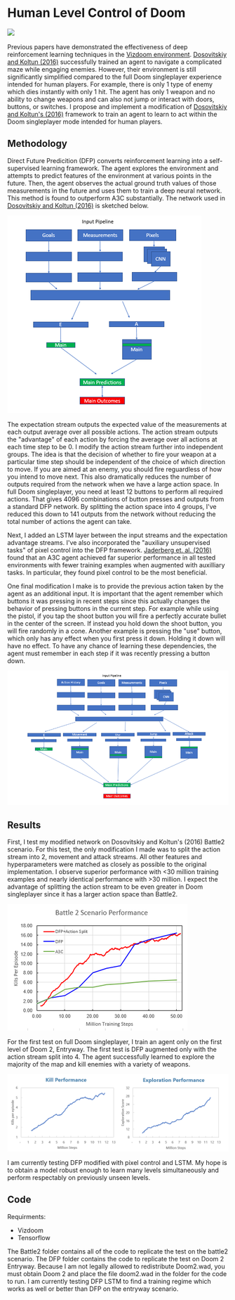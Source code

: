 # Human Level Control of Doom

<img src="/illustrations/entryway.gif" width="400">


Previous papers have demonstrated the effectiveness of deep reinforcement learning techniques in the [Vizdoom environment](http://vizdoom.cs.put.edu.pl/). [Dosovitskiy and Koltun (2016)](https://arxiv.org/pdf/1611.01779.pdf)
successfully trained an agent to navigate a complicated maze while engaging enemies. However, their environment is still significantly simplified compared to the full Doom singleplayer experience
intended for human players. For example, there is only 1 type of enemy which dies instantly with only 1 hit. The agent has only 1 weapon and no ability to change weapons and can also not jump
or interact with doors, buttons, or switches. I propose and implement a modification of [Dosovitskiy and Koltun's (2016)](https://arxiv.org/pdf/1611.01779.pdf) framework to train an agent to learn to act
within the Doom singleplayer mode intended for human players.

## Methodology

Direct Future Predicition (DFP) converts reinforcement learning into a self-supervised learning framework. The agent explores the environment and attempts to predict features of the environment at
various points in the future. Then, the agent observes the actual ground truth values of those measurements in the future and uses them to train a deep neural network. This method is found to
outperform A3C substantially. The network used in [Dosovitskiy and Koltun (2016)](https://arxiv.org/pdf/1611.01779.pdf) is sketched below. 

![Base DFP Network](/illustrations/base_dfp.PNG)

The expectation stream outputs the expected value of the measurements at each output average over all possible actions. The action stream outputs the "advantage" of each action by forcing the
average over all actions at each time step to be 0. I modify the action stream further into independent groups. The idea is that the decision of whether to fire
your weapon at a particular time step should be independent of the choice of which direction to move. If you are aimed at an enemy, you should fire reguardless of how you intend to move next. 
This also dramatically reduces the number of outputs required from the network when we have a large action space. In full Doom singleplayer, you need at least 12 buttons to perform all required
actions. That gives 4096 combinations of button presses and outputs from a standard DFP network. By splitting the action space into 4 groups, I've reduced this down to 141 outputs from the network
without reducing the total number of actions the agent can take.

Next, I added an LSTM layer between the input streams and the expectation advantage streams. I've also incorporated the "auxiliary unsupervised tasks" of pixel control into the DFP framework. 
[Jaderberg et. al. (2016)](https://arxiv.org/pdf/1611.05397.pdf) found that an A3C agent achieved far superior performance in all tested environments with fewer training examples when augmented 
with auxilliary tasks. In particular, they found pixel control to be the most beneficial. 

One final modification I make is to provide the previous action taken by the agent as an additional input. It is important that the agent remember which buttons it was pressing in recent steps since
this actually changes the behavior of pressing buttons in the current step. For example while using the pistol, if you tap the shoot button you will fire a perfectly accurate bullet in the center of the screen.
If instead you hold down the shoot button, you will fire randomly in a cone. Another example is pressing the "use" button, which only has any effect when you first press it down. Holding it down will have no effect. 
To have any chance of learning these dependencies, the agent must remember in each step if it was recently pressing a button down.

![Modified DFP Network](/illustrations/modified_dfp.PNG)

## Results

First, I test my modified network on Dosovitskiy and Koltun's (2016) Battle2 scenario. For this test, the only modification I made was to split the action stream into 2, movement and attack streams. All other
features and hyperparameters were matched as closely as possible to the original implementation. I observe superior performance with <30 million training examples and nearly identical performance with >30 million. I expect the advantage of splitting the action stream to be even greater in Doom singleplayer since it has a larger action space than Battle2.

![Battle2 Performance](/illustrations/battle.png)

For the first test on full Doom singleplayer, I train an agent only on the first level of Doom 2, Entryway. The first test is DFP augmented only with the action stream split into 4. 
The agent successfully learned to explore the majority of the map and kill enemies with a variety of weapons. 

<img src="/illustrations/entrywaygraph.PNG" width="800">


I am currently testing DFP modified with pixel control and LSTM. My hope is to obtain a model robust enough to learn many levels simultaneously and perform respectably on previously unseen levels.

## Code

Requirments:
- Vizdoom
- Tensorflow

The Battle2 folder contains all of the code to replicate the test on the battle2 scenario. The DFP folder contains the code to replicate the test on Doom 2 Entryway. Because I am not legally allowed to redistribute
Doom2.wad, you must obtain Doom 2 and place the file doom2.wad in the folder for the code to run. I am currently testing DFP LSTM to find a training regime which works as well or better than DFP on the entryway scenario.
